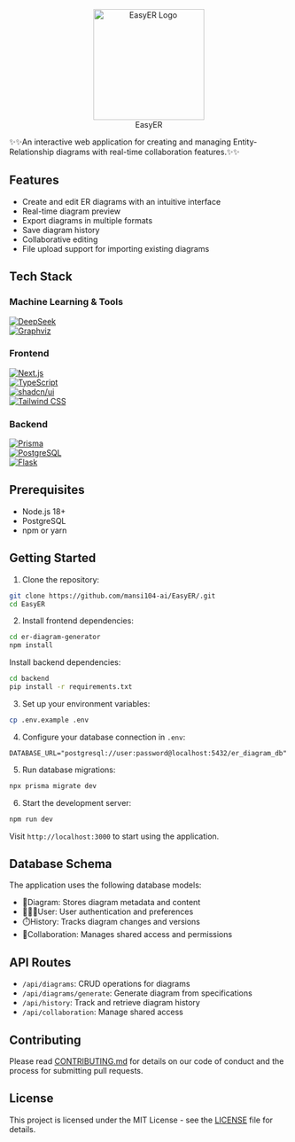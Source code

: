 
<div align="center">
  <img src="https://github.com/mansi104-ai/EasyER/blob/main/logo_final.png" alt="EasyER Logo" height="200">
</div>

<div align = "center" >
<font-size= "100">EasyER</font>
</div>

✨✨An interactive web application for creating and managing Entity-Relationship diagrams with real-time collaboration features.✨✨

## Features

- Create and edit ER diagrams with an intuitive interface
- Real-time diagram preview
- Export diagrams in multiple formats
- Save diagram history
- Collaborative editing
- File upload support for importing existing diagrams


## Tech Stack

### Machine Learning & Tools  
[![DeepSeek](https://img.shields.io/badge/DeepSeek-FF6B6B?style=for-the-badge&logo=ai&logoColor=white)](https://deepseek.com/)  
[![Graphviz](https://img.shields.io/badge/Graphviz-2596be?style=for-the-badge&logo=graphviz&logoColor=white)](https://graphviz.gitlab.io/)  
<!-- [![Machine Learning](https://img.shields.io/badge/Machine_Learning-F7931E?style=for-the-badge&logo=python&logoColor=white)](https://scikit-learn.org/) -->

### Frontend  
[![Next.js](https://img.shields.io/badge/Next.js-000000?style=for-the-badge&logo=nextdotjs&logoColor=white)](https://nextjs.org/)  
[![TypeScript](https://img.shields.io/badge/TypeScript-3178C6?style=for-the-badge&logo=typescript&logoColor=white)](https://www.typescriptlang.org/)  
[![shadcn/ui](https://img.shields.io/badge/shadcn/ui-%23000000.svg?style=for-the-badge&logo=react&logoColor=white)](https://ui.shadcn.com/)  
[![Tailwind CSS](https://img.shields.io/badge/Tailwind_CSS-38B2AC?style=for-the-badge&logo=tailwind-css&logoColor=white)](https://tailwindcss.com/)

### Backend  
[![Prisma](https://img.shields.io/badge/Prisma-2D3748?style=for-the-badge&logo=prisma&logoColor=white)](https://www.prisma.io/)  
[![PostgreSQL](https://img.shields.io/badge/PostgreSQL-336791?style=for-the-badge&logo=postgresql&logoColor=white)](https://www.postgresql.org/)  
[![Flask](https://img.shields.io/badge/Flask-000000?style=for-the-badge&logo=flask&logoColor=white)](https://flask.palletsprojects.com/)


## Prerequisites

- Node.js 18+
- PostgreSQL
- npm or yarn

## Getting Started

1. Clone the repository:
```bash
git clone https://github.com/mansi104-ai/EasyER/.git
cd EasyER
```

2. Install frontend dependencies:
```bash
cd er-diagram-generator
npm install
```
   Install backend dependencies:
```bash
cd backend
pip install -r requirements.txt
```

3. Set up your environment variables:
```bash
cp .env.example .env
```

4. Configure your database connection in `.env`:
```
DATABASE_URL="postgresql://user:password@localhost:5432/er_diagram_db"
```

5. Run database migrations:
```bash
npx prisma migrate dev
```

6. Start the development server:
```bash
npm run dev
```

Visit `http://localhost:3000` to start using the application.

## Database Schema

The application uses the following database models:

- 📐Diagram: Stores diagram metadata and content
- 👩🏽‍💻User: User authentication and preferences
- ⏱️History: Tracks diagram changes and versions
- 🔗Collaboration: Manages shared access and permissions

## API Routes

- `/api/diagrams`: CRUD operations for diagrams
- `/api/diagrams/generate`: Generate diagram from specifications
- `/api/history`: Track and retrieve diagram history
- `/api/collaboration`: Manage shared access

## Contributing

Please read [CONTRIBUTING.md](CONTRIBUTING.md) for details on our code of conduct and the process for submitting pull requests.

## License

This project is licensed under the MIT License - see the [LICENSE](LICENSE) file for details.
